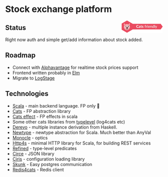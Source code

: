 # Stock exchange platform

<a href="https://typelevel.org/cats/"><img src="https://raw.githubusercontent.com/typelevel/cats/c23130d2c2e4a320ba4cde9a7c7895c6f217d305/docs/src/main/resources/microsite/img/cats-badge.svg" height="40px" align="right" alt="Cats friendly" /></a>
## Status

Right now auth and simple get/add information about stock added.

## Roadmap

* Connect with [Alphavantage](https://www.alphavantage.co/) for realtime stock prices support
* Frontend written probably in [Elm](https://elm-lang.org/)
* Migrate to [LogStage](https://izumi.7mind.io/logstage/index.html)

## Technologies
* [Scala](https://www.scala-lang.org/) - main backend language. FP only 🚀
* [Cats](https://typelevel.org/cats) - FP abstraction library
* [Cats effect](https://typelevel.org/cats-effect/) - FP effects in scala
* Some other cats libraries from [typelevel](https://typelevel.org/) (log4cats etc)
* [Derevo](https://github.com/tofu-tf/derevo) - multiple instance derivation from Haskell.
* [Newtype](https://github.com/estatico/scala-newtype) - newtype abstraction for Scala. Much better than AnyVal
* [Monocle](https://github.com/optics-dev/Monocle) - optics
* [Http4s](https://http4s.org/) - minimal HTTP library for Scala, for building REST services
* [Refined](https://github.com/fthomas/refined) - type-level predicates
* [Circe](https://circe.github.io/circe/) - JSON library
* [Ciris](https://cir.is/) - configuration loading library
* [Skunk](https://tpolecat.github.io/skunk/) - Easy postgres communication
* [Redis4cats](https://github.com/profunktor/redis4cats) - Redis client

